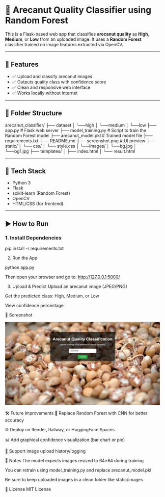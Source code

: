 # 🌰 Arecanut Quality Classifier using Random Forest

This is a Flask-based web app that classifies **arecanut quality** as **High**, **Medium**, or **Low** from an uploaded image. It uses a **Random Forest** classifier trained on image features extracted via OpenCV.

---

## 🚀 Features

- ✅ Upload and classify arecanut images  
- ✅ Outputs quality class with confidence score  
- ✅ Clean and responsive web interface  
- ✅ Works locally without internet  

---

## 📂 Folder Structure

arecanut_classifier/
├── dataset
│ └──high
│ └──medium
│ └──low
├── app.py # Flask web server
├── model_training.py # Script to train the Random Forest model
├── arecanut_model.pkl # Trained model file
├── requirements.txt
├── README.md
├── screenshot.png # UI preview
├── static/
│ └── css/
│ └── style.css
│ └──images/
│ └──bg.jpg
│ └──bg1.jpg
├── templates/
│ ├── index.html
│ └── result.html


---

## 🧠 Tech Stack

- Python 3  
- Flask  
- scikit-learn (Random Forest)  
- OpenCV  
- HTML/CSS (for frontend)

---

## ▶️ How to Run

### 1. Install Dependencies


pip install -r requirements.txt


2. Run the App

python app.py

Then open your browser and go to:
http://127.0.0.1:5000/

3. Upload & Predict
Upload an arecanut image (JPEG/PNG)

Get the predicted class: High, Medium, or Low

View confidence percentage

📸 Screenshot

![App Screenshot](Screenshot.png)


🛠️ Future Improvements
🔁 Replace Random Forest with CNN for better accuracy

🌐 Deploy on Render, Railway, or HuggingFace Spaces

📊 Add graphical confidence visualization (bar chart or pie)

📂 Support image upload history/logging

📌 Notes
The model expects images resized to 64×64 during training

You can retrain using model_training.py and replace arecanut_model.pkl

Be sure to keep uploaded images in a clean folder like static/images

📄 License
MIT License
